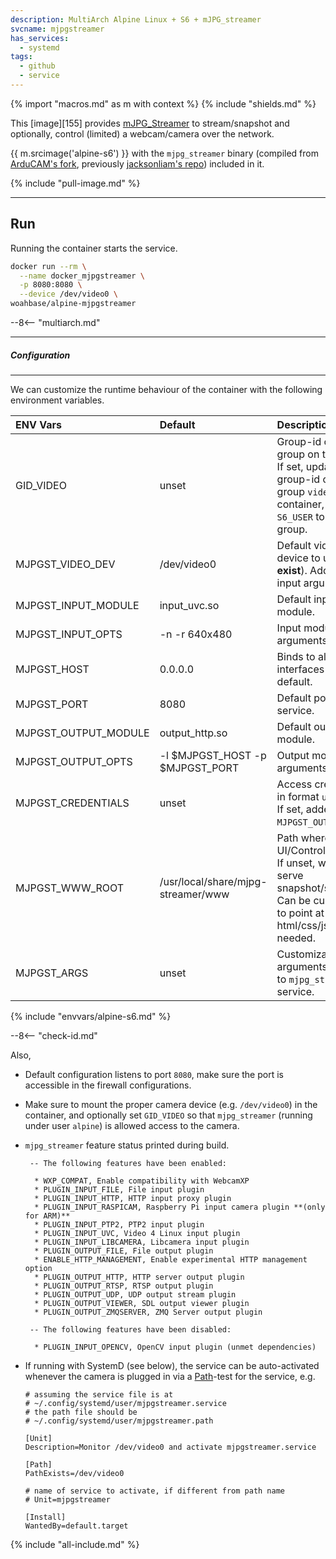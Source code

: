 ```yaml
---
description: MultiArch Alpine Linux + S6 + mJPG_streamer
svcname: mjpgstreamer
has_services:
  - systemd
tags:
  - github
  - service
---
```


{% import "macros.md" as m with context %}
{% include "shields.md" %}

This [image][155] provides [mJPG_Streamer][1] to stream/snapshot
and optionally, control (limited) a webcam/camera over the
network.

{{ m.srcimage('alpine-s6') }} with the `mjpg_streamer` binary
(compiled from [ArduCAM's fork][2], previously [jacksonliam's
repo][1]) included in it.

{% include "pull-image.md" %}

---
Run
---

Running the container starts the service.

``` sh
docker run --rm \
  --name docker_mjpgstreamer \
  -p 8080:8080 \
  --device /dev/video0 \
woahbase/alpine-mjpgstreamer
```

--8<-- "multiarch.md"

---
##### Configuration
---

We can customize the runtime behaviour of the container with the
following environment variables.

| ENV Vars             | Default                            | Description
| :---                 | :---                               | :---
| GID_VIDEO            | unset                              | Group-id of `video` group on the host. If set, updates group-id of the group `video` inside container, and adds `S6_USER` to the group.
| MJPGST_VIDEO_DEV     | /dev/video0                        | Default video device to use (**must exist**). Added to input arguments.
| MJPGST_INPUT_MODULE  | input_uvc.so                       | Default input module.
| MJPGST_INPUT_OPTS    | -n -r 640x480                      | Input module arguments.
| MJPGST_HOST          | 0.0.0.0                            | Binds to all interfaces by default.
| MJPGST_PORT          | 8080                               | Default port for service.
| MJPGST_OUTPUT_MODULE | output_http.so                     | Default output module.
| MJPGST_OUTPUT_OPTS   | -l $MJPGST_HOST -p $MJPGST_PORT    | Output module arguments.
| MJPGST_CREDENTIALS   | unset                              | Access credentials in format `user:pass`. If set, added to the `MJPGST_OUTPUT_OPTS`.
| MJPGST_WWW_ROOT      | /usr/local/share/mjpg-streamer/www | Path where default UI/Control files are. If unset, will only serve snapshot/stream. Can be customized to point at your own html/css/js if needed.
| MJPGST_ARGS          | unset                              | Customizable arguments passed to `mjpg_streamer` service.
{% include "envvars/alpine-s6.md" %}

--8<-- "check-id.md"

Also,

* Default configuration listens to port `8080`, make sure the
  port is accessible in the firewall configurations.

* Make sure to mount the proper camera device (e.g.
  `/dev/video0`) in the container, and optionally set `GID_VIDEO`
  so that `mjpg_streamer` (running under user `alpine`) is allowed
  access to the camera.

* `mjpg_streamer` feature status printed during build.
  ```
   -- The following features have been enabled:

    * WXP_COMPAT, Enable compatibility with WebcamXP
    * PLUGIN_INPUT_FILE, File input plugin
    * PLUGIN_INPUT_HTTP, HTTP input proxy plugin
    * PLUGIN_INPUT_RASPICAM, Raspberry Pi input camera plugin **(only for ARM)**
    * PLUGIN_INPUT_PTP2, PTP2 input plugin
    * PLUGIN_INPUT_UVC, Video 4 Linux input plugin
    * PLUGIN_INPUT_LIBCAMERA, Libcamera input plugin
    * PLUGIN_OUTPUT_FILE, File output plugin
    * ENABLE_HTTP_MANAGEMENT, Enable experimental HTTP management option
    * PLUGIN_OUTPUT_HTTP, HTTP server output plugin
    * PLUGIN_OUTPUT_RTSP, RTSP output plugin
    * PLUGIN_OUTPUT_UDP, UDP output stream plugin
    * PLUGIN_OUTPUT_VIEWER, SDL output viewer plugin
    * PLUGIN_OUTPUT_ZMQSERVER, ZMQ Server output plugin

   -- The following features have been disabled:

    * PLUGIN_INPUT_OPENCV, OpenCV input plugin (unmet dependencies)
  ```

* If running with SystemD (see below), the service can be
  auto-activated whenever the camera is plugged in via
  a [Path][3]-test for the service, e.g.
  ```
  # assuming the service file is at
  # ~/.config/systemd/user/mjpgstreamer.service
  # the path file should be
  # ~/.config/systemd/user/mjpgstreamer.path

  [Unit]
  Description=Monitor /dev/video0 and activate mjpgstreamer.service

  [Path]
  PathExists=/dev/video0

  # name of service to activate, if different from path name
  # Unit=mjpgstreamer

  [Install]
  WantedBy=default.target
  ```

[1]: https://github.com/jacksonliam/mjpg-streamer
[2]: https://github.com/ArduCAM/mjpg-streamer
[3]: https://www.freedesktop.org/software/systemd/man/latest/systemd.path.html

{% include "all-include.md" %}
